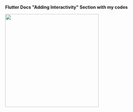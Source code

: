 **Flutter Docs "Adding Interactivity" Section with my codes**

<img src="https://user-images.githubusercontent.com/58719777/150649777-a19a5b7e-e1b1-4219-b9b4-4634434ab2ad.jpeg" width="300" />
